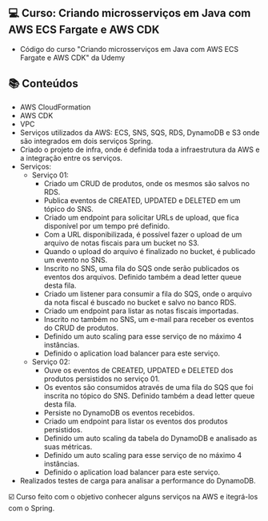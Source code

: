 ## 💻 Curso: Criando microsserviços em Java com AWS ECS Fargate e AWS CDK

- Código do curso "Criando microsserviços em Java com AWS ECS Fargate e AWS CDK" da Udemy

## :books: Conteúdos
- AWS CloudFormation
- AWS CDK
- VPC
- Serviços utilizados da AWS: ECS, SNS, SQS, RDS, DynamoDB e S3 onde são integrados em dois serviços Spring.
- Criado o projeto de infra, onde é definida toda a infraestrutura da AWS e a integração entre os serviços.
- Serviços:
    - Serviço 01:
      - Criado um CRUD de produtos, onde os mesmos são salvos no RDS.
      - Publica eventos de CREATED, UPDATED e DELETED em um tópico do SNS.
      - Criado um endpoint para solicitar URLs de upload, que fica disponível por um tempo pré definido. 
      - Com a URL disponibilizada, é possível fazer o upload de um arquivo de notas fiscais para um bucket no S3.
      - Quando o upload do arquivo é finalizado no bucket, é publicado um evento no SNS.
      - Inscrito no SNS, uma fila do SQS onde serão publicados os eventos dos arquivos. Definido também a dead letter queue desta fila.
      - Criado um listener para consumir a fila do SQS, onde o arquivo da nota fiscal é buscado no bucket e salvo no banco RDS.
      - Criado um endpoint para listar as notas fiscais importadas.
      - Inscrito no também no SNS, um e-mail para receber os eventos do CRUD de produtos.
      - Definido um auto scaling para esse serviço de no máximo 4 instâncias.
      - Definido o aplication load balancer para este serviço.
    - Serviço 02:
      - Ouve os eventos de CREATED, UPDATED e DELETED dos produtos persistidos no serviço 01.
      - Os eventos são consumidos através de uma fila do SQS que foi inscrita no tópico do SNS. Definido também a dead letter queue desta fila.
      - Persiste no DynamoDB os eventos recebidos.
      - Criado um endpoint para listar os eventos dos produtos persistidos.
      - Definido um auto scaling da tabela do DynamoDB e analisado as suas métricas.
      - Definido um auto scaling para esse serviço de no máximo 4 instâncias.
      - Definido o aplication load balancer para este serviço.    
 - Realizados testes de carga para analisar a performance do DynamoDB.

☑️ Curso feito com o objetivo conhecer alguns serviços na AWS e itegrá-los com o Spring.

